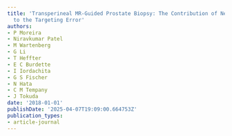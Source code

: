 ```yaml
---
title: 'Transperineal MR-Guided Prostate Biopsy: The Contribution of Needle Deflection
  to the Targeting Error'
authors:
- P Moreira
- Niravkumar Patel
- M Wartenberg
- G Li
- T Heffter
- E C Burdette
- I Iordachita
- G S Fischer
- N Hata
- C M Tempany
- J Tokuda
date: '2018-01-01'
publishDate: '2025-04-07T19:09:00.664753Z'
publication_types:
- article-journal
---
```

